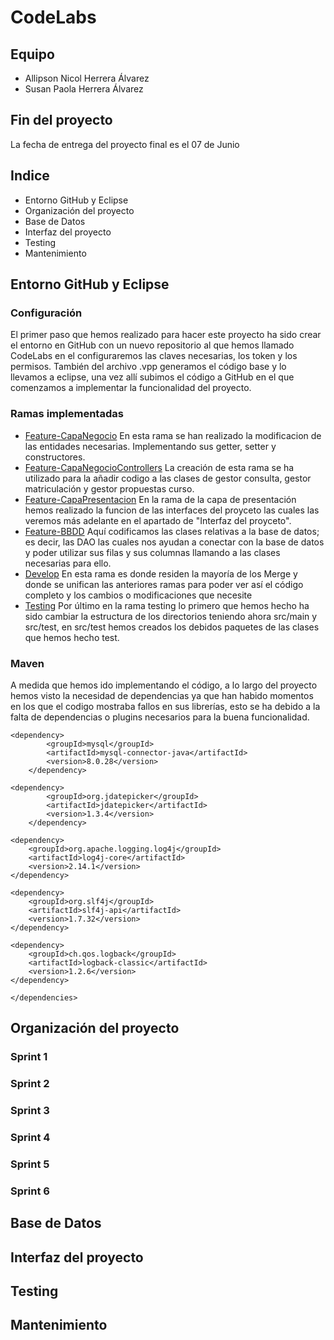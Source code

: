 # CodeLabs

## Equipo
- Allipson Nicol Herrera Álvarez
- Susan Paola Herrera Álvarez

## Fin del proyecto
La fecha de entrega del proyecto final es el 07 de Junio 

## Indice
- Entorno GitHub y Eclipse
- Organización del proyecto
- Base de Datos
- Interfaz del proyecto
- Testing
- Mantenimiento

## Entorno GitHub y Eclipse
### Configuración
El primer paso que hemos realizado para hacer este proyecto ha sido crear el entorno en GitHub con un nuevo repositorio al que hemos llamado CodeLabs en el configuraremos las claves necesarias, los token y los permisos. 
También del archivo .vpp generamos el código base y lo llevamos a eclipse, una vez allí subimos el código a GitHub en el que comenzamos a implementar la funcionalidad del proyecto. 

### Ramas implementadas
- [Feature-CapaNegocio](https://github.com/susanpaola/CodeLabs/tree/Feature-CapaNegocio)
En esta rama se han realizado la modificacion de las entidades necesarias. Implementando sus getter, setter y constructores. 
- [Feature-CapaNegocioControllers](https://github.com/susanpaola/CodeLabs/tree/Feature-CapaNegocioControllers)
La creación de esta rama se ha utilizado para la añadir codigo a las clases de gestor consulta, gestor matriculación y gestor propuestas curso. 
- [Feature-CapaPresentacion](https://github.com/susanpaola/CodeLabs/tree/Feature-CapaPresentacion)
En la rama de la capa de presentación hemos realizado la funcion de las interfaces del proyceto las cuales las veremos más adelante en el apartado de "Interfaz del proyceto".
- [Feature-BBDD](https://github.com/susanpaola/CodeLabs/tree/Feature-BBDD)
Aquí codificamos las clases relativas a la base de datos; es decir, las DAO las cuales nos ayudan a conectar con la base de datos y poder utilizar sus filas y sus columnas llamando a las clases necesarias para ello. 
- [Develop](https://github.com/susanpaola/CodeLabs/tree/Develop)
En esta rama es donde residen la mayoría de los Merge y donde se unifican las anteriores ramas para poder ver así el código completo y los cambios o modificaciones que necesite
- [Testing](https://github.com/susanpaola/CodeLabs/tree/Testing)
Por último en la rama testing lo primero que hemos hecho ha sido cambiar la estructura de los directorios teniendo ahora src/main y src/test, en src/test hemos creados los debidos paquetes de las clases que hemos hecho test. 

### Maven
A medida que hemos ido implementando el código, a lo largo del proyecto hemos visto la necesidad de dependencias ya que han habido momentos en los que el codigo mostraba fallos en sus librerías, esto se ha debido a la falta de dependencias o plugins necesarios para la buena funcionalidad. 

  <dependencies>
  
  	<dependency>
			<groupId>mysql</groupId>
			<artifactId>mysql-connector-java</artifactId>
			<version>8.0.28</version>
		</dependency>
  
	<dependency>
    		<groupId>org.jdatepicker</groupId>
    		<artifactId>jdatepicker</artifactId>
    		<version>1.3.4</version>
    	</dependency>
  
    <dependency>
  		<groupId>org.apache.logging.log4j</groupId>
  		<artifactId>log4j-core</artifactId>
  		<version>2.14.1</version>
	</dependency>	
  
	<dependency>
  		<groupId>org.slf4j</groupId>
	  	<artifactId>slf4j-api</artifactId>
  		<version>1.7.32</version>
	</dependency>
  
	<dependency>
  		<groupId>ch.qos.logback</groupId>
  		<artifactId>logback-classic</artifactId>
  		<version>1.2.6</version>
	</dependency>    	
  
    </dependencies>    

## Organización del proyecto

### Sprint 1
### Sprint 2
### Sprint 3
### Sprint 4
### Sprint 5
### Sprint 6

## Base de Datos

## Interfaz del proyecto

## Testing

## Mantenimiento

